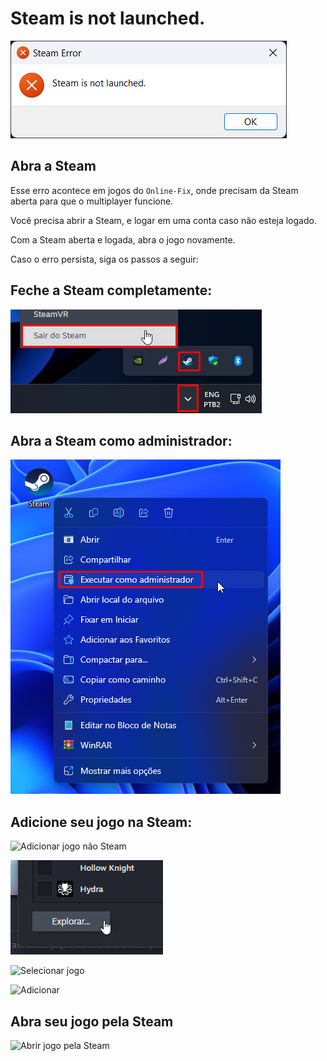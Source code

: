 # Steam is not launched.

![Steam](assets/errors/steam-is-not-launched.png)

## Abra a Steam

Esse erro acontece em jogos do `Online-Fix`, onde precisam da Steam aberta para que o multiplayer funcione. 

Você precisa abrir a Steam, e logar em uma conta caso não esteja logado.

Com a Steam aberta e logada, abra o jogo novamente.

Caso o erro persista, siga os passos a seguir:

## Feche a Steam completamente:

![Fechar Steam](assets/errors/fechar-steam.png)

## Abra a Steam como administrador:

![Abrir Steam como administrador](assets/errors/steam-administrador.png)


## Adicione seu jogo na Steam:

![Adicionar jogo não Steam](assets/errors/jogo-não-steam.png)

![Explorar](assets/errors/explorar.png)

![Selecionar jogo](assets/errors/jogo-não-steam-selecionado.png)

![Adicionar](assets/errors/adicionar-jogo-não-steam.png)

## Abra seu jogo pela Steam

![Abrir jogo pela Steam](assets/errors/abrir-jogo-não-steam.png)

